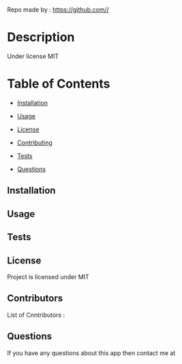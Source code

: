 # 
  Repo made by : https://github.com// 
  
  # <h1>Description</h1>
  
  Under license MIT
  # Table of Contents
  * [Installation](#Installation)

  * [Usage](#Usage)

  * [License](#License)

  * [Contributing](#Contributing)

  * [Tests](#Tests)

  * [Questions](#Questions)

  ## Installation
  <code></code>
  ## Usage
  <code></code>
  
  ## Tests
  <code></code>
  
  ## License
  Project is licensed under MIT 

  
  ## Contributors
  List of Cnntributors : 
  
  ## Questions
  If you have any questions about this app then contact me at 



